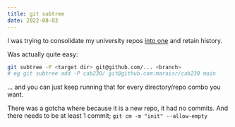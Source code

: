 ```yaml
---
title: git subtree
date: 2022-08-03
---
```


I was trying to consolidate my university repos [into one](https://github.com/maraisr/uni-days) and retain history.

Was actually quite easy:

```sh
git subtree -P <target dir> git@github.com/... <branch>
# eg git subtree add -P cab230/ git@github.com:maraisr/cab230 main
```

... and you can just keep running that for every directory/repo combo you want.

There was a gotcha where because it is a new repo, it had no commits. And there needs to be at least 1 commit;
`git cm -m "init" --allow-empty`
